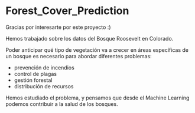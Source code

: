 # Forest_Cover_Prediction

Gracias por interesarte por este proyecto :)

Hemos trabajado sobre los datos del Bosque Roosevelt en Colorado.

Poder anticipar qué tipo de vegetación va a crecer en áreas específicas de un bosque es necesario para abordar diferentes problemas:

- prevención de incendios
- control de plagas
- gestión forestal
- distribución de recursos

Hemos estudiado el problema, y pensamos que desde el Machine Learning podemos contribuir a la salud de los bosques.